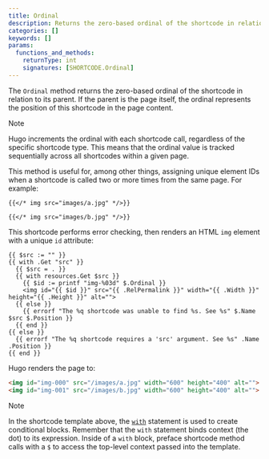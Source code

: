 ```yaml
---
title: Ordinal
description: Returns the zero-based ordinal of the shortcode in relation to its parent.
categories: []
keywords: []
params:
  functions_and_methods:
    returnType: int
    signatures: [SHORTCODE.Ordinal]
---
```


The `Ordinal` method returns the zero-based ordinal of the shortcode in relation to its parent. If the parent is the page itself, the ordinal represents the position of this shortcode in the page content.

> [!note]
> Hugo increments the ordinal with each shortcode call, regardless of the specific shortcode type. This means that the ordinal value is tracked sequentially across all shortcodes within a given page.

This method is useful for, among other things, assigning unique element IDs when a shortcode is called two or more times from the same page. For example:

```text {file="content/about.md"}
{{</* img src="images/a.jpg" */>}}

{{</* img src="images/b.jpg" */>}}
```

This shortcode performs error checking, then renders an HTML `img` element with a unique `id` attribute:

```go-html-template {file="layouts/_shortcodes/img.html"}
{{ $src := "" }}
{{ with .Get "src" }}
  {{ $src = . }}
  {{ with resources.Get $src }}
    {{ $id := printf "img-%03d" $.Ordinal }}
    <img id="{{ $id }}" src="{{ .RelPermalink }}" width="{{ .Width }}" height="{{ .Height }}" alt="">
  {{ else }}
    {{ errorf "The %q shortcode was unable to find %s. See %s" $.Name $src $.Position }}
  {{ end }}
{{ else }}
  {{ errorf "The %q shortcode requires a 'src' argument. See %s" .Name .Position }}
{{ end }}
```

Hugo renders the page to:

```html
<img id="img-000" src="/images/a.jpg" width="600" height="400" alt="">
<img id="img-001" src="/images/b.jpg" width="600" height="400" alt="">
```

> [!note]
> In the shortcode template above, the [`with`] statement is used to create conditional blocks. Remember that the `with` statement binds context (the dot) to its expression. Inside of a `with` block, preface shortcode method calls with a `$` to access the top-level context passed into the template.

[`with`]: /functions/go-template/with/
